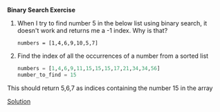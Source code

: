 
**Binary Search Exercise**

1. When I try to find number 5 in the below list using binary search, it doesn't work and returns me a -1 index. Why is that?
   
    `
    numbers = [1,4,6,9,10,5,7]
   `

3. Find the index of all the occurrences of a number from a sorted list
   ```python
   numbers = [1,4,6,9,11,15,15,15,17,21,34,34,56]
   number_to_find = 15
   ```

This should return 5,6,7 as indices containing the number 15 in the array

[Solution](https://github.com/ajaaykumar/PYTHON/blob/master/Python-Coding-Challenges/DSA/1_BinarySearch/Binary_Search_Exercise_Solution.ipynb)



